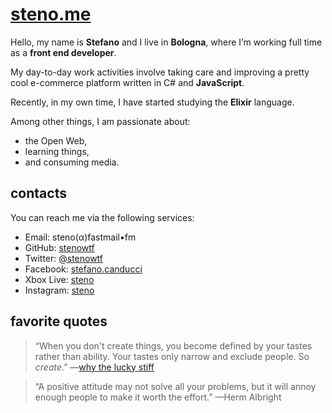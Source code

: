 # [steno.me](http://steno.me/)

Hello, my name is **Stefano** and I live in **Bologna**, where I’m working full time as a **front end developer**.

My day-to-day work activities involve taking care and improving a pretty cool e-commerce platform written in C# and **JavaScript**.

Recently, in my own time, I have started studying the **Elixir** language.

Among other things, I am passionate about:

-   the Open Web,
-   learning things,
-   and consuming media.

## contacts

You can reach me via the following services:

-   Email: steno(α)fastmail•fm
-   GitHub: [stenowtf](https://github.com/stenowtf)
-   Twitter: [@stenowtf](https://twitter.com/stenowtf)
-   Facebook: [stefano.canducci](https://www.facebook.com/stefano.canducci)
-   Xbox Live: [steno](https://www.trueachievements.com/gamer/steno)
-   Instagram: [steno](https://www.instagram.com/steno)

## favorite quotes

>   “When you don't create things, you become defined by your tastes rather than ability. Your tastes only narrow and exclude people. So _create_.” —[why the lucky stiff](https://en.wikipedia.org/wiki/Why_the_lucky_stiff)

>   “A positive attitude may not solve all your problems, but it will annoy enough people to make it worth the effort.” —Herm Albright
